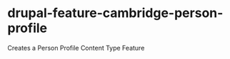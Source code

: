 drupal-feature-cambridge-person-profile
=======================================

Creates a Person Profile Content Type Feature

